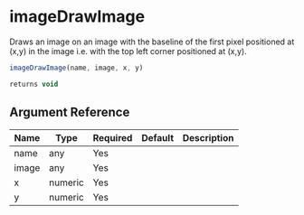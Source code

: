 # imageDrawImage

Draws an image on an image with the baseline of the first pixel positioned at (x,y) in the image i.e. with the top left corner positioned at (x,y).

```javascript
imageDrawImage(name, image, x, y)
```

```javascript
returns void
```

## Argument Reference

| Name | Type | Required | Default | Description |
| --- | --- | --- | --- | --- |
| name | any | Yes |  |  |
| image | any | Yes |  |  |
| x | numeric | Yes |  |  |
| y | numeric | Yes |  |  |
